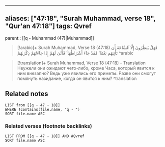 
---
aliases: ["47:18", "Surah Muhammad, verse 18", "Qur'an 47:18"]
tags: Qvref
---

parent:: [[q - Muhammad (47)|Muhammad]]

> [!arabic]+ Surah Muhammad, Verse 18 (47:18)
> <span class="quran-arabic">فَهَلْ يَنظُرُونَ إِلَّا ٱلسَّاعَةَ أَن تَأْتِيَهُم بَغْتَةً ۖ فَقَدْ جَآءَ أَشْرَاطُهَا ۚ فَأَنَّىٰ لَهُمْ إِذَا جَآءَتْهُمْ ذِكْرَىٰهُمْ</span>
^arabic

> [!translation]+ Surah Muhammad, Verse 18 (47:18) - Translation
> Неужели они ожидают чего-либо, кроме Часа, который явится к ним внезапно? Ведь уже явились его приметы. Разве они смогут помянуть назидание, когда он явится к ним?
^translation



## Related notes
```dataview
LIST from [[q - 47 - 18]]
WHERE !contains(file.name, "q - ")
SORT file.name ASC
```

### Related verses (footnote backlinks)
```dataview
LIST FROM [[q - 47 - 18]] AND #Qvref
SORT file.name ASC
```

